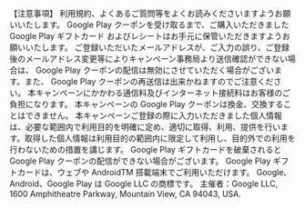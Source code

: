 【注意事項】
利用規約、よくあるご質問等をよくお読みくださいますようお願いいたします。
Google Play クーポンを受け取るまで、ご購入いただきました Google Play ギフトカード およびレシートはお手元に保管いただきますようお願いいたします。
ご登録いただいたメールアドレスが、ご入力の誤り、ご登録後のメールアドレス変更等によりキャンペーン事務局より送信確認ができない場合は、 Google Play クーポンの配信は無効にさせていただく場合がございます。また、 Google Play クーポンの再送信は出来かねますのでご注意ください。
本キャンペーンにかかわる通信料及びインターネット接続料はお客様のご負担になります。
本キャンペーンの Google Play クーポンは換金、交換することはできません。
本キャンペーンご登録の際に入力いただきました個人情報は、必要な範囲内で利用目的を明確に定め、適切に取得、利用、提供を行います。取得した個人情報は利用目的の範囲内に限定して利用し、目的外での利用を行わないための措置を講じます。
Google Play ギフトカードを破棄されると Google Play クーポンの配信ができない場合がございます。
Google Play ギフトカードは、ウェブや AndroidTM 搭載端末でご利用いただけます。
Google、Android、Google Play は Google LLC の商標です。
主催者：Google LLC, 1600 Amphitheatre Parkway, Mountain View, CA 94043, USA.

